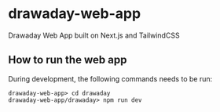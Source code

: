 # drawaday-web-app
Drawaday Web App built on Next.js and TailwindCSS


## How to run the web app

During development, the following commands needs to be run:

```
drawaday-web-app> cd drawaday
drawaday-web-app/drawaday> npm run dev
```